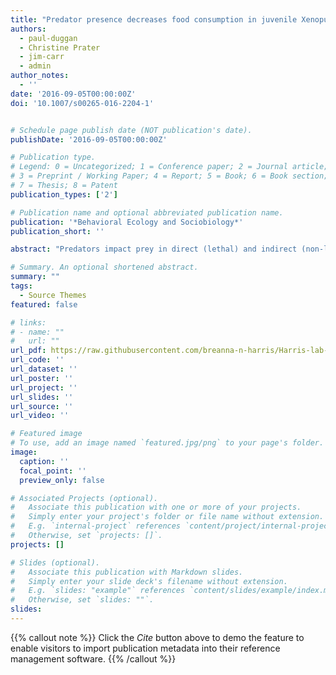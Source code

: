 ```yaml
---
title: "Predator presence decreases food consumption in juvenile Xenopus laevis"
authors:
  - paul-duggan
  - Christine Prater
  - jim-carr
  - admin
author_notes:
  - ''
date: '2016-09-05T00:00:00Z'
doi: '10.1007/s00265-016-2204-1'


# Schedule page publish date (NOT publication's date).
publishDate: '2016-09-05T00:00:00Z'

# Publication type.
# Legend: 0 = Uncategorized; 1 = Conference paper; 2 = Journal article;
# 3 = Preprint / Working Paper; 4 = Report; 5 = Book; 6 = Book section;
# 7 = Thesis; 8 = Patent
publication_types: ['2']

# Publication name and optional abbreviated publication name.
publication: '*Behavioral Ecology and Sociobiology*'
publication_short: ''

abstract: "Predators impact prey in direct (lethal) and indirect (non-lethal) manners. Predator-avoidance models capitalize on the non-lethal effects of predators to study how predator-induced fear impacts prey behavior and physiology. Here, we aimed to develop a predator avoidance model to determine how predators alter feeding and anxiety-like behavior in the African clawed frog (Xenopus laevis). We determined (1) the repeatability of frog behavior over time, (2) the effect of a stimulus (nothing, a size-matched or a large conspecific [potential predator]) on frog behavior, and (3) the effect of a stimulus on frog behavior in the presence of food. Twelve juvenile experimental frogs were exposed to all three stimulus conditions over 1 week. We predicted that (1) frog baseline behavior would be repeatable, and that (2) the presence of the large frog, but not size-matched frog, would increase fear and anxiety-like behaviors (hiding and inactivity) and would decrease food consumption and the number of air gulps. In the presence of both food and stimulus, experimental frogs ate significantly less when exposed to a large (potential predator) vs. a size-matched and no frog and took more time to first contact the food. Time spent inactive and number of air gulps did not differ across conditions. Few frogs hid during the behavioral trials. Time spent exploring and inactive and tank locations were repeatable over time. Overall, our paradigm is a viable model for studying the effects of predators on prey behavior, especially as it relates to feeding."

# Summary. An optional shortened abstract.
summary: ""
tags:
  - Source Themes
featured: false

# links:
# - name: ""
#   url: ""
url_pdf: https://raw.githubusercontent.com/breanna-n-harris/Harris-lab-website/6148d46a55f65398e112719a6aaac3506fda7f7b/content/publication/Duggan_etal_2016_BEAS_predators_and_food_consumption/Duggan_etal_2016_BEAS_predators_and_food_consumption.pdf
url_code: ''
url_dataset: ''
url_poster: ''
url_project: ''
url_slides: ''
url_source: ''
url_video: ''

# Featured image
# To use, add an image named `featured.jpg/png` to your page's folder.
image:
  caption: ''
  focal_point: ''
  preview_only: false

# Associated Projects (optional).
#   Associate this publication with one or more of your projects.
#   Simply enter your project's folder or file name without extension.
#   E.g. `internal-project` references `content/project/internal-project/index.md`.
#   Otherwise, set `projects: []`.
projects: []

# Slides (optional).
#   Associate this publication with Markdown slides.
#   Simply enter your slide deck's filename without extension.
#   E.g. `slides: "example"` references `content/slides/example/index.md`.
#   Otherwise, set `slides: ""`.
slides:
---
```


{{% callout note %}}
Click the _Cite_ button above to demo the feature to enable visitors to import publication metadata into their reference management software.
{{% /callout %}}
